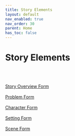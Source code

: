 ```yaml
---
title: Story Elements
layout: default
nav_enabled: true
nav_order: 30
parent: Home
has_toc: false
---
```

# Story Elements
<br/>
<br/>

[Story Overview Form](Story_Overview_Form.html) <br/><br/>
[Problem Form](Problem_Form.html) <br/><br/>
[Character Form](Character_Form.html) <br/><br/>
[Setting Form](Setting_Form.html) <br/><br/>
[Scene Form](Scene_Form.html) <br/><br/>
